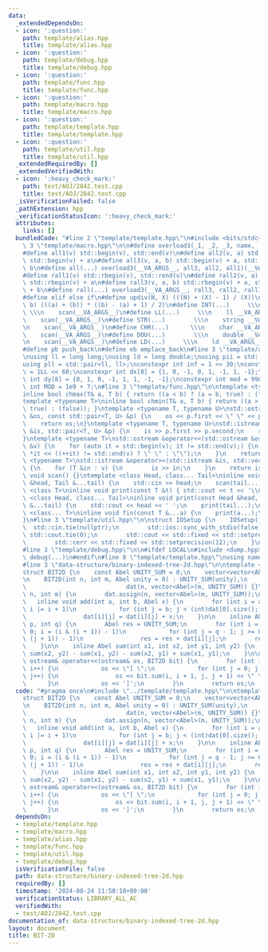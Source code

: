 ```yaml
---
data:
  _extendedDependsOn:
  - icon: ':question:'
    path: template/alias.hpp
    title: template/alias.hpp
  - icon: ':question:'
    path: template/debug.hpp
    title: template/debug.hpp
  - icon: ':question:'
    path: template/func.hpp
    title: template/func.hpp
  - icon: ':question:'
    path: template/macro.hpp
    title: template/macro.hpp
  - icon: ':question:'
    path: template/template.hpp
    title: template/template.hpp
  - icon: ':question:'
    path: template/util.hpp
    title: template/util.hpp
  _extendedRequiredBy: []
  _extendedVerifiedWith:
  - icon: ':heavy_check_mark:'
    path: test/AOJ/2842.test.cpp
    title: test/AOJ/2842.test.cpp
  _isVerificationFailed: false
  _pathExtension: hpp
  _verificationStatusIcon: ':heavy_check_mark:'
  attributes:
    links: []
  bundledCode: "#line 2 \"template/template.hpp\"\n#include <bits/stdc++.h>\n#line\
    \ 3 \"template/macro.hpp\"\n\n#define overload3(_1, _2, _3, name, ...) name\n\
    #define all1(v) std::begin(v), std::end(v)\n#define all2(v, a) std::begin(v),\
    \ std::begin(v) + a\n#define all3(v, a, b) std::begin(v) + a, std::begin(v) +\
    \ b\n#define all(...) overload3(__VA_ARGS__, all3, all2, all1)(__VA_ARGS__)\n\
    #define rall1(v) std::rbegin(v), std::rend(v)\n#define rall2(v, a) std::rbegin(v),\
    \ std::rbegin(v) + a\n#define rall3(v, a, b) std::rbegin(v) + a, std::rbegin(v)\
    \ + b\n#define rall(...) overload3(__VA_ARGS__, rall3, rall2, rall1)(__VA_ARGS__)\n\
    #define elif else if\n#define updiv(N, X) (((N) + (X) - 1) / (X))\n#define sigma(a,\
    \ b) (((a) + (b)) * ((b) - (a) + 1) / 2)\n#define INT(...)     \\\n    int __VA_ARGS__;\
    \ \\\n    scan(__VA_ARGS__)\n#define LL(...)     \\\n    ll __VA_ARGS__; \\\n\
    \    scan(__VA_ARGS__)\n#define STR(...)        \\\n    string __VA_ARGS__; \\\
    \n    scan(__VA_ARGS__)\n#define CHR(...)      \\\n    char __VA_ARGS__; \\\n\
    \    scan(__VA_ARGS__)\n#define DOU(...)        \\\n    double __VA_ARGS__; \\\
    \n    scan(__VA_ARGS__)\n#define LD(...)     \\\n    ld __VA_ARGS__; \\\n    scan(__VA_ARGS__)\n\
    #define pb push_back\n#define eb emplace_back\n#line 3 \"template/alias.hpp\"\n\
    \nusing ll = long long;\nusing ld = long double;\nusing pii = std::pair<int, int>;\n\
    using pll = std::pair<ll, ll>;\nconstexpr int inf = 1 << 30;\nconstexpr ll INF\
    \ = 1LL << 60;\nconstexpr int dx[8] = {1, 0, -1, 0, 1, -1, 1, -1};\nconstexpr\
    \ int dy[8] = {0, 1, 0, -1, 1, 1, -1, -1};\nconstexpr int mod = 998244353;\nconstexpr\
    \ int MOD = 1e9 + 7;\n#line 3 \"template/func.hpp\"\n\ntemplate <typename T>\n\
    inline bool chmax(T& a, T b) { return ((a < b) ? (a = b, true) : (false)); }\n\
    template <typename T>\ninline bool chmin(T& a, T b) { return ((a > b) ? (a = b,\
    \ true) : (false)); }\ntemplate <typename T, typename U>\nstd::ostream &operator<<(std::ostream\
    \ &os, const std::pair<T, U> &p) {\n    os << p.first << \" \" << p.second;\n\
    \    return os;\n}\ntemplate <typename T, typename U>\nstd::istream &operator>>(std::istream\
    \ &is, std::pair<T, U> &p) {\n    is >> p.first >> p.second;\n    return is;\n\
    }\ntemplate <typename T>\nstd::ostream &operator<<(std::ostream &os, const std::vector<T>\
    \ &v) {\n    for (auto it = std::begin(v); it != std::end(v);) {\n        os <<\
    \ *it << ((++it) != std::end(v) ? \" \" : \"\");\n    }\n    return os;\n}\ntemplate\
    \ <typename T>\nstd::istream &operator>>(std::istream &is, std::vector<T> &v)\
    \ {\n    for (T &in : v) {\n        is >> in;\n    }\n    return is;\n}\ninline\
    \ void scan() {}\ntemplate <class Head, class... Tail>\ninline void scan(Head\
    \ &head, Tail &...tail) {\n    std::cin >> head;\n    scan(tail...);\n}\ntemplate\
    \ <class T>\ninline void print(const T &t) { std::cout << t << '\\n'; }\ntemplate\
    \ <class Head, class... Tail>\ninline void print(const Head &head, const Tail\
    \ &...tail) {\n    std::cout << head << ' ';\n    print(tail...);\n}\ntemplate\
    \ <class... T>\ninline void fin(const T &...a) {\n    print(a...);\n    exit(0);\n\
    }\n#line 3 \"template/util.hpp\"\n\nstruct IOSetup {\n    IOSetup() {\n      \
    \  std::cin.tie(nullptr);\n        std::ios::sync_with_stdio(false);\n       \
    \ std::cout.tie(0);\n        std::cout << std::fixed << std::setprecision(12);\n\
    \        std::cerr << std::fixed << std::setprecision(12);\n    }\n} IOSetup;\n\
    #line 3 \"template/debug.hpp\"\n\n#ifdef LOCAL\n#include <dump.hpp>\n#else\n#define\
    \ debug(...)\n#endif\n#line 8 \"template/template.hpp\"\nusing namespace std;\n\
    #line 3 \"data-structure/binary-indexed-tree-2d.hpp\"\n\ntemplate <class Abel>\n\
    struct BIT2D {\n    const Abel UNITY_SUM = 0;\n    vector<vector<Abel>> dat;\n\
    \n    BIT2D(int n, int m, Abel unity = 0) : UNITY_SUM(unity),\n              \
    \                            dat(n, vector<Abel>(m, UNITY_SUM)) {}\n    void init(int\
    \ n, int m) {\n        dat.assign(n, vector<Abel>(m, UNITY_SUM));\n    }\n\n \
    \   inline void add(int a, int b, Abel x) {\n        for (int i = a; i < (int)dat.size();\
    \ i |= i + 1)\n            for (int j = b; j < (int)dat[0].size(); j |= j + 1)\n\
    \                dat[i][j] = dat[i][j] + x;\n    }\n\n    inline Abel sum(int\
    \ p, int q) {\n        Abel res = UNITY_SUM;\n        for (int i = p - 1; i >=\
    \ 0; i = (i & (i + 1)) - 1)\n            for (int j = q - 1; j >= 0; j = (j &\
    \ (j + 1)) - 1)\n                res = res + dat[i][j];\n        return res;\n\
    \    }\n\n    inline Abel sum(int x1, int x2, int y1, int y2) {\n        return\
    \ sum(x2, y2) - sum(x1, y2) - sum(x2, y1) + sum(x1, y1);\n    }\n\n    friend\
    \ ostream& operator<<(ostream& os, BIT2D bit) {\n        for (int i = 0; i < (int)bit.dat.size();\
    \ i++) {\n            os << \"[ \";\n            for (int j = 0; j < (int)bit.dat[0].size();\
    \ j++) {\n                os << bit.sum(i, i + 1, j, j + 1) << \" \";\n      \
    \      }\n            os << ']';\n        }\n        return os;\n    }\n};\n"
  code: "#pragma once\n#include \"../template/template.hpp\"\n\ntemplate <class Abel>\n\
    struct BIT2D {\n    const Abel UNITY_SUM = 0;\n    vector<vector<Abel>> dat;\n\
    \n    BIT2D(int n, int m, Abel unity = 0) : UNITY_SUM(unity),\n              \
    \                            dat(n, vector<Abel>(m, UNITY_SUM)) {}\n    void init(int\
    \ n, int m) {\n        dat.assign(n, vector<Abel>(m, UNITY_SUM));\n    }\n\n \
    \   inline void add(int a, int b, Abel x) {\n        for (int i = a; i < (int)dat.size();\
    \ i |= i + 1)\n            for (int j = b; j < (int)dat[0].size(); j |= j + 1)\n\
    \                dat[i][j] = dat[i][j] + x;\n    }\n\n    inline Abel sum(int\
    \ p, int q) {\n        Abel res = UNITY_SUM;\n        for (int i = p - 1; i >=\
    \ 0; i = (i & (i + 1)) - 1)\n            for (int j = q - 1; j >= 0; j = (j &\
    \ (j + 1)) - 1)\n                res = res + dat[i][j];\n        return res;\n\
    \    }\n\n    inline Abel sum(int x1, int x2, int y1, int y2) {\n        return\
    \ sum(x2, y2) - sum(x1, y2) - sum(x2, y1) + sum(x1, y1);\n    }\n\n    friend\
    \ ostream& operator<<(ostream& os, BIT2D bit) {\n        for (int i = 0; i < (int)bit.dat.size();\
    \ i++) {\n            os << \"[ \";\n            for (int j = 0; j < (int)bit.dat[0].size();\
    \ j++) {\n                os << bit.sum(i, i + 1, j, j + 1) << \" \";\n      \
    \      }\n            os << ']';\n        }\n        return os;\n    }\n};"
  dependsOn:
  - template/template.hpp
  - template/macro.hpp
  - template/alias.hpp
  - template/func.hpp
  - template/util.hpp
  - template/debug.hpp
  isVerificationFile: false
  path: data-structure/binary-indexed-tree-2d.hpp
  requiredBy: []
  timestamp: '2024-08-24 11:50:18+09:00'
  verificationStatus: LIBRARY_ALL_AC
  verifiedWith:
  - test/AOJ/2842.test.cpp
documentation_of: data-structure/binary-indexed-tree-2d.hpp
layout: document
title: BIT-2D
---
```

